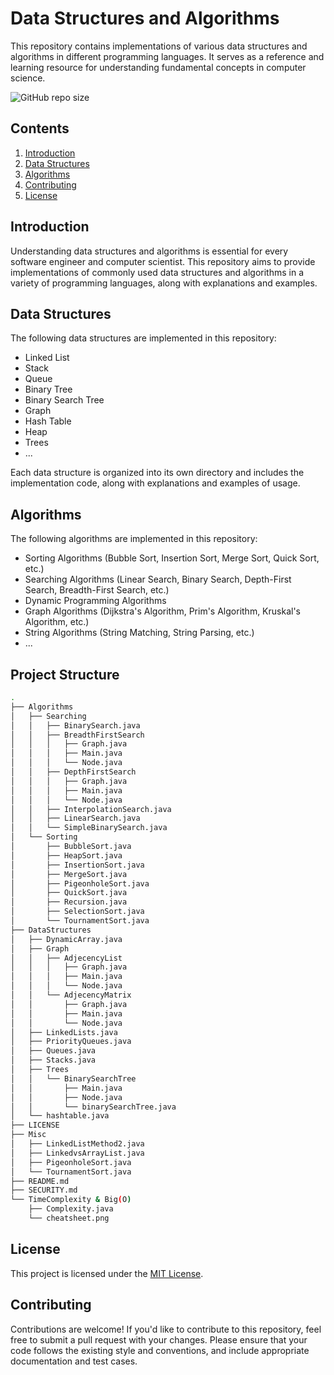 # Data Structures and Algorithms

This repository contains implementations of various data structures and algorithms in different programming languages. It serves as a reference and learning resource for understanding fundamental concepts in computer science.

![GitHub repo size](https://img.shields.io/github/repo-size/JeninSutradhar/JAVA-DataStructures-Algorithms)
## Contents

1. [Introduction](#introduction)
2. [Data Structures](#data-structures)
3. [Algorithms](#algorithms)
4. [Contributing](#contributing)
5. [License](#license)

## Introduction

Understanding data structures and algorithms is essential for every software engineer and computer scientist. This repository aims to provide implementations of commonly used data structures and algorithms in a variety of programming languages, along with explanations and examples.

## Data Structures

The following data structures are implemented in this repository:

- Linked List
- Stack
- Queue
- Binary Tree
- Binary Search Tree
- Graph
- Hash Table
- Heap
- Trees
- ...

Each data structure is organized into its own directory and includes the implementation code, along with explanations and examples of usage.

## Algorithms

The following algorithms are implemented in this repository:

- Sorting Algorithms (Bubble Sort, Insertion Sort, Merge Sort, Quick Sort, etc.)
- Searching Algorithms (Linear Search, Binary Search, Depth-First Search, Breadth-First Search, etc.)
- Dynamic Programming Algorithms
- Graph Algorithms (Dijkstra's Algorithm, Prim's Algorithm, Kruskal's Algorithm, etc.)
- String Algorithms (String Matching, String Parsing, etc.)
- ...


## Project Structure 
```bash
.
├── Algorithms
│   ├── Searching
│   │   ├── BinarySearch.java
│   │   ├── BreadthFirstSearch
│   │   │   ├── Graph.java
│   │   │   ├── Main.java
│   │   │   └── Node.java
│   │   ├── DepthFirstSearch
│   │   │   ├── Graph.java
│   │   │   ├── Main.java
│   │   │   └── Node.java
│   │   ├── InterpolationSearch.java
│   │   ├── LinearSearch.java
│   │   └── SimpleBinarySearch.java
│   └── Sorting
│       ├── BubbleSort.java
│       ├── HeapSort.java
│       ├── InsertionSort.java
│       ├── MergeSort.java
│       ├── PigeonholeSort.java
│       ├── QuickSort.java
│       ├── Recursion.java
│       ├── SelectionSort.java
│       └── TournamentSort.java
├── DataStructures
│   ├── DynamicArray.java
│   ├── Graph
│   │   ├── AdjecencyList
│   │   │   ├── Graph.java
│   │   │   ├── Main.java
│   │   │   └── Node.java
│   │   └── AdjecencyMatrix
│   │       ├── Graph.java
│   │       ├── Main.java
│   │       └── Node.java
│   ├── LinkedLists.java
│   ├── PriorityQueues.java
│   ├── Queues.java
│   ├── Stacks.java
│   ├── Trees
│   │   └── BinarySearchTree
│   │       ├── Main.java
│   │       ├── Node.java
│   │       └── binarySearchTree.java
│   └── hashtable.java
├── LICENSE
├── Misc
│   ├── LinkedListMethod2.java
│   ├── LinkedvsArrayList.java
│   ├── PigeonholeSort.java
│   └── TournamentSort.java
├── README.md
├── SECURITY.md
└── TimeComplexity & Big(O)
    ├── Complexity.java
    └── cheatsheet.png
```

## License

This project is licensed under the [MIT License](LICENSE).


## Contributing

Contributions are welcome! If you'd like to contribute to this repository, feel free to submit a pull request with your changes. Please ensure that your code follows the existing style and conventions, and include appropriate documentation and test cases.


